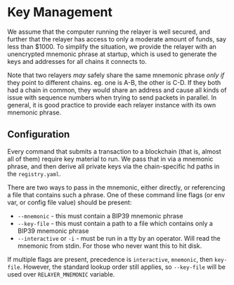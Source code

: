 # Key Management

We assume that the computer running the relayer is well secured, and further that the relayer
has access to only a moderate amount of funds, say less than $1000. To simplify the situation,
we provide the relayer with an unencrypted mnemonic phrase at startup, which is used to generate
the keys and addresses for all chains it connects to.

Note that two relayers _may_ safely share the same mnemonic phrase _only if_ they point to different
chains. eg. one is A-B, the other is C-D. If they both had a chain in common, they would share an
address and cause all kinds of issue with sequence numbers when trying to send packets in parallel.
In general, it is good practice to provide each relayer instance with its own mnemonic phrase.

## Configuration

Every command that submits a transaction to a blockchain (that is, almost all of them) require key material
to run. We pass that in via a mnemonic phrase, and then derive all private keys via the chain-specific
hd paths in the `registry.yaml`.

There are two ways to pass in the mnemonic, either directly, or referencing a file that contains such a phrase.
One of these command line flags (or env var, or config file value) should be present:

- `--mnemonic` - this must contain a BIP39 mnemonic phrase
- `--key-file` - this must contain a path to a file which contains only a BIP39 mnemonic phrase
- `--interactive` or `-i` - must be run in a tty by an operator. Will read the mnemonic from stdin.
  For those who never want this to hit disk.

If multiple flags are present, precedence is `interactive`, `mnemonic`, then `key-file`.
However, the standard lookup order still applies, so `--key-file` will be used over `RELAYER_MNEMONIC` variable.
